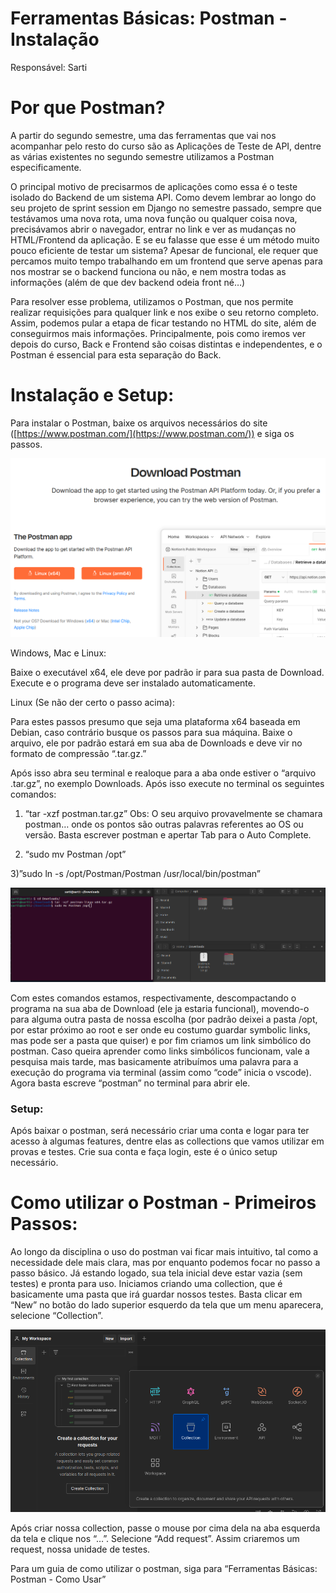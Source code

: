 # Ferramentas Básicas: Postman - Instalação

Responsável: Sarti

# Por que Postman?

A partir do segundo semestre, uma das ferramentas que vai nos acompanhar pelo resto do curso são as Aplicações de Teste de API, dentre as várias existentes no segundo semestre utilizamos a Postman especificamente. 

O principal motivo de precisarmos de aplicações como essa é o teste isolado do Backend de um sistema API. Como devem lembrar ao longo do seu projeto de sprint session em Django no semestre passado, sempre que testávamos uma nova rota, uma nova função ou qualquer coisa nova, precisávamos abrir o navegador, entrar no link e ver as mudanças no HTML/Frontend da aplicação. E se eu falasse que esse é um método muito pouco eficiente de testar um sistema? Apesar de funcional, ele requer que percamos muito tempo trabalhando em um frontend que serve apenas para nos mostrar se o backend funciona ou não, e nem mostra todas as informações (além de que dev backend odeia front né…)

Para resolver esse problema, utilizamos o Postman, que nos permite realizar requisições para qualquer link e nos exibe o seu retorno completo. Assim, podemos pular a etapa de ficar testando no HTML do site, além de conseguirmos mais informações. Principalmente, pois como iremos ver depois do curso, Back e Frontend são coisas distintas e independentes, e o Postman é essencial para esta separação do Back.

# Instalação e Setup:

Para instalar o Postman, baixe os arquivos necessários do site ([https://www.postman.com/](https://www.postman.com/)) e siga os passos. 

![Untitled](instalacao/instalacao0.png)

Windows, Mac e Linux:

Baixe o executável x64, ele deve por padrão ir para sua pasta de Download. Execute e o programa deve ser instalado automaticamente. 

Linux (Se não der certo o passo acima):

Para estes passos presumo que seja uma plataforma x64 baseada em Debian, caso contrário busque os passos para sua máquina. Baixe o arquivo, ele por padrão estará em sua aba de Downloads e deve vir no formato de compressão “.tar.gz.” 

Após isso abra seu terminal e realoque para a aba onde estiver o “arquivo .tar.gz”, no exemplo Downloads. Após isso execute no terminal os seguintes comandos: 

1) “tar -xzf postman.tar.gz” Obs: O seu arquivo provavelmente se chamara postman… onde os pontos são outras palavras referentes ao OS ou versão. Basta escrever postman e apertar Tab para o Auto Complete.

2) “sudo mv Postman /opt”

3)”sudo ln -s /opt/Postman/Postman /usr/local/bin/postman”

![Untitled](instalacao/instalacao1.png)

Com estes comandos estamos, respectivamente, descompactando o programa na sua aba de Download (ele ja estaria funcional), movendo-o para alguma outra pasta de nossa escolha (por padrão deixei a pasta /opt, por estar próximo ao root e ser onde eu costumo guardar symbolic links, mas pode ser a pasta que quiser) e por fim criamos um link simbólico do postman. Caso queira aprender como links simbólicos funcionam, vale a pesquisa mais tarde, mas basicamente atribuímos uma palavra para a execução do programa via terminal (assim como “code” inicia o vscode). Agora basta escreve “postman” no terminal para abrir ele. 

### Setup:

Após baixar o postman, será necessário criar uma conta e logar para ter acesso à algumas features, dentre elas as collections que vamos utilizar em provas e testes. Crie sua conta e faça login, este é o único setup necessário. 

# Como utilizar o Postman - Primeiros Passos:

Ao longo da disciplina o uso do postman vai ficar mais intuitivo, tal como a necessidade dele mais clara, mas por enquanto podemos focar no passo a passo básico. Já estando logado, sua tela inicial deve estar vazia (sem testes) e pronta para uso. Iniciamos criando uma collection, que é basicamente uma pasta que irá guardar nossos testes. Basta clicar em “New” no botão do lado superior esquerdo da tela que um menu aparecera, selecione “Collection”. 

![Untitled](instalacao/instalacao2.png)

Após criar nossa collection, passe o mouse por cima dela na aba esquerda da tela e clique nos “…”. Selecione “Add request”. Assim criaremos um request, nossa unidade de testes.

Para um guia de como utilizar o postman, siga para “Ferramentas Básicas: Postman - Como Usar”